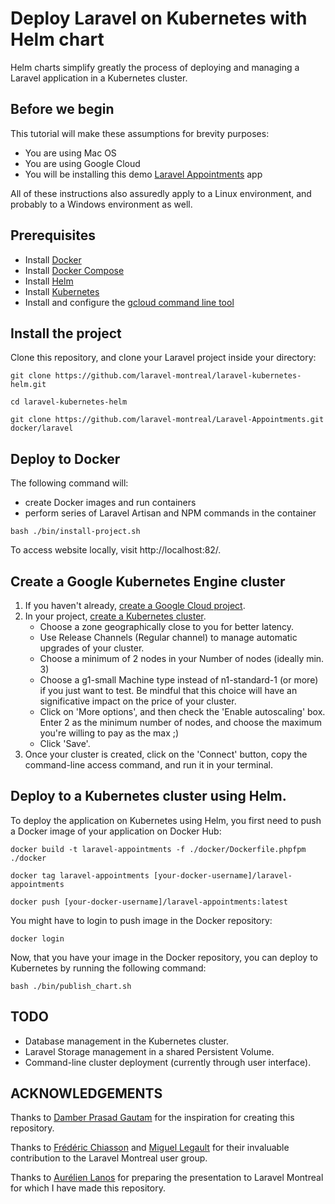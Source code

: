 # Deploy Laravel on Kubernetes with Helm chart

Helm charts simplify greatly the process of deploying and managing a Laravel application in a Kubernetes cluster.

## Before we begin

This tutorial will make these assumptions for brevity purposes:

- You are using Mac OS
- You are using Google Cloud
- You will be installing this demo [Laravel Appointments](https://github.com/laravel-montreal/Laravel-Appointments) app

All of these instructions also assuredly apply to a Linux environment, and probably to a Windows environment as well.

## Prerequisites

- Install [Docker](https://hub.docker.com/?overlay=onboarding)
- Install [Docker Compose](https://docs.docker.com/compose/install/)
- Install [Helm](https://github.com/helm/helm#install)
- Install [Kubernetes](https://kubernetes.io/docs/tasks/tools/install-kubectl/)
- Install and configure the [gcloud command line tool](https://cloud.google.com/sdk/docs/quickstarts)

## Install the project

Clone this repository, and clone your Laravel project inside your directory:

```
git clone https://github.com/laravel-montreal/laravel-kubernetes-helm.git

cd laravel-kubernetes-helm

git clone https://github.com/laravel-montreal/Laravel-Appointments.git docker/laravel
```

## Deploy to Docker

The following command will:

- create Docker images and run containers
- perform series of Laravel Artisan and NPM commands in the container

```
bash ./bin/install-project.sh
```

To access website locally, visit http://localhost:82/.

## Create a Google Kubernetes Engine cluster

1. If you haven't already, [create a Google Cloud project](https://console.cloud.google.com/projectcreate).
2. In your project, [create a Kubernetes cluster](https://console.cloud.google.com/kubernetes/add).
   - Choose a zone geographically close to you for better latency.
   - Use Release Channels (Regular channel) to manage automatic upgrades of your cluster.
   - Choose a minimum of 2 nodes in your Number of nodes (ideally min. 3)
   - Choose a g1-small Machine type instead of n1-standard-1 (or more) if you just want to test. Be mindful that this choice will have an significative impact on the price of your cluster.
   - Click on 'More options', and then check the 'Enable autoscaling' box. Enter 2 as the minimum number of nodes, and choose the maximum you're willing to pay as the max ;)
   - Click 'Save'.
3. Once your cluster is created, click on the 'Connect' button, copy the command-line access command, and run it in your terminal.

## Deploy to a Kubernetes cluster using Helm.

To deploy the application on Kubernetes using Helm, you first need to push a Docker image of your application on Docker Hub:

```
docker build -t laravel-appointments -f ./docker/Dockerfile.phpfpm ./docker

docker tag laravel-appointments [your-docker-username]/laravel-appointments

docker push [your-docker-username]/laravel-appointments:latest
```

You might have to login to push image in the Docker repository:

```
docker login
```

Now, that you have your image in the Docker repository, you can deploy to Kubernetes by running the following command:

```
bash ./bin/publish_chart.sh
```

## TODO

- Database management in the Kubernetes cluster.
- Laravel Storage management in a shared Persistent Volume.
- Command-line cluster deployment (currently through user interface).

## ACKNOWLEDGEMENTS

Thanks to [Damber Prasad Gautam](https://github.com/dambergautam) for the inspiration for creating this repository.

Thanks to [Frédéric Chiasson](https://github.com/cariboufute) and [Miguel Legault](https://github.com/mlatjac) for their invaluable contribution to the Laravel Montreal user group.

Thanks to [Aurélien Lanos](https://github.com/HiddenCorp) for preparing the presentation to Laravel Montreal for which I have made this repository.
